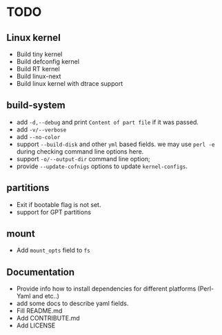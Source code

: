 # TODO

## Linux kernel

  * Build tiny kernel
  * Build defconfig kernel
  * Build RT kernel
  * Build linux-next
  * Build linux kernel with dtrace support

## build-system

  * add `-d,--debug` and print `Content of part file` if it was passed.
  * add `-v/--verbose`
  * add `--no-color`
  * support `--build-disk` and other `yml` based fields.
we may use `perl -e` during checking command line options here.
  * support `-o/--output-dir` command line option;
  * provide `--update-cofnigs` options to update `kernel-configs`.

## partitions

  * Exit if bootable flag is not set.
  * support for GPT partitions

## mount

  * Add `mount_opts` field to `fs`

## Documentation

  * Provide info how to install dependencies for different platforms (Perl-Yaml and etc..)
  * add some docs to describe yaml fields.
  * Fill README.md
  * Add CONTRIBUTE.md
  * Add LICENSE
